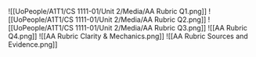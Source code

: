 ![[UoPeople/A1T1/CS 1111-01/Unit 2/Media/AA Rubric Q1.png]]
![[UoPeople/A1T1/CS 1111-01/Unit 2/Media/AA Rubric Q2.png]]
![[UoPeople/A1T1/CS 1111-01/Unit 2/Media/AA Rubric Q3.png]]
![[AA Rubric Q4.png]]
![[AA Rubric Clarity & Mechanics.png]]
![[AA Rubric Sources and Evidence.png]]